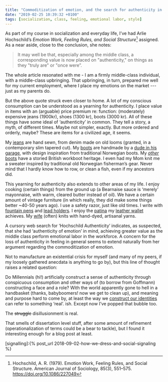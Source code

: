 ```yaml
---
title: "Commoditization of emotion, and the search for authenticity in the middle class"
date: "2019-02-25 10:39:32 +0100"
tags: [socialization, class, feeling, emotional labor, style]
---
```


As part of my course in socialization and everyday life, I’ve had Arlie Hochschild’s *Emotion Work, Feeling Rules, and Social Structure*[^Hochschild] assigned.
As a near aside, close to the conclusion, she notes:

> It may well be that, especially among the middle class, a corresponding value is now placed on "authenticity," on things as they "truly are" or "once were”.

The whole article resonated with me - I am a firmly middle-class individual, with a middle-class upbringing.
That upbringing, in turn, prepared me well for my current employment, where I place my emotions on the market --- just as my parents do.

But the above quote struck even closer to home.
A lot of my conscious consumption can be understood as a yearning for authenticity.
I place value in items with an (arguable) price premium re: function: (moderately) expensive jeans (1900kr), shoes (1300 kr), boots (3000 kr).
All of these things have some ideal of ‘authenticity’ in common.
They tell a story, a myth, of different times.
Maybe not simpler, exactly.
But more ordered and orderly, maybe?
These are items for a civilized age, it seems.

My [jeans][jeans] are hand sewn, from denim made on old looms (granted, in a contemporary slim tapered cut).
My [boots][boots] are handmade by a [dude in his garage][ostmo], with design inspiration from traditional Norwegian boots.
My [*other* boots][solovair] have a storied British workboot heritage.
I even had my Mom knit me a sweater inspired by traditional old Norwegian fisherman’s gear.
Never mind that I hardly know how to row, or clean a fish, even if my ancestors did.

This yearning for authenticity also extends to other areas of my life.
I enjoy cooking (certain things) from the ground up (a Bearnaise sauce is ‘merely’ mayonnaise, with warm, cleared butter instead of oil).
We have a certain amount of vintage furniture (in which really, they did make some things better ~40-50 years ago).
I use a safety razor, just like old times.
I write with [fountain pens][ensso] and [lead holders][849].
I enjoy the [patina][patina] my [leather wallet][foldwallet] achieves.
My [wife][katrine] (often) knits with hand-dyed, artisanal yarns.

A cursory web search for ‘Hochschild Authenticity’ indicates, as suspected, that she had ‘authenticity of emotion’ in mind, achieving greater value as the middle class perform emotional labor in the workforce.
A concern for the loss of authenticity in feeling in general seems to extend naturally from her argument regarding the commoditization of emotion.

Not to manufacture an existential crisis for myself (and many of my peers, if my loosely gathered anecdata is anything to go by), but this line of thought raises a related question:

Do Millennials (hi!) artificially construct a sense of authenticity through conspicuous consumption and other ways of (to borrow from Goffmann) constructing a face and a role?
With the world apparently gone to hell in a handbasket (thanks, babyboomers! now we get to clean up), and meaning and purpose hard to come by, at least the way we [construct our identities](signalling) can refer to something ‘real’. ish.
Except now I’ve popped that bubble too.

The ~~struggle~~ disillusionment is real.

That smells of dissertation level stuff, after some amount of refinement (operationalization of terms could be a bear to tackle), but I found it interesting enough for a blog post at least.

[^Hochschild]: Hochschild, A. R. (1979). Emotion Work, Feeling Rules, and Social Structure. American Journal of Sociology, 85(3), 551–575. https://doi.org/10.1086/227049

[signalling]:{% post_url 2018-09-02-how-we-dress-and-social-signaling %}

[jeans]: https://momotarojeans.net/collection/0306-V/index.html

[boots]: https://www.instagram.com/p/BtEZADqHATK/

[ostmo]: https://www.instagram.com/ostmoboots/

[solovair]: https://www.solovair-shoes.com/product/black-dealer-boot-2/

[foldwallet]: https://shop.lemurdesign.dk/products/wallet?variant=38049986956

[patina]: /assets/images/2019-02-wallet-patina.jpg

[katrine]: https://www.instagram.com/katrinenittenfireogfirs/

[ensso]: https://www.ensso.com/products/xs-pocket-fountain-pen

[849]: https://cwpencils.com/products/fixpencil-2mm-lead-holder
